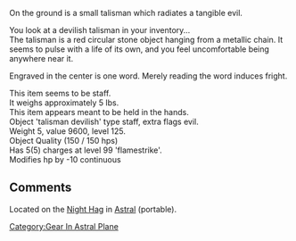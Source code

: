 On the ground is a small talisman which radiates a tangible evil.

You look at a devilish talisman in your inventory...  
The talisman is a red circular stone object hanging from a metallic
chain. It seems to pulse with a life of its own, and you feel
uncomfortable being anywhere near it.

Engraved in the center is one word. Merely reading the word induces
fright.

This item seems to be staff.  
It weighs approximately 5 lbs.  
This item appears meant to be held in the hands.  
Object 'talisman devilish' type staff, extra flags evil.  
Weight 5, value 9600, level 125.  
Object Quality (150 / 150 hps)  
Has 5(5) charges at level 99 'flamestrike'.  
Modifies hp by -10 continuous

## Comments

Located on the [Night Hag](Night_Hag "wikilink") in
[Astral](:Category:Astral_Plane "wikilink") (portable).

[Category:Gear In Astral
Plane](Category:Gear_In_Astral_Plane "wikilink")
